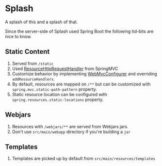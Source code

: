 # Splash

A splash of this and a splash of that.

Since the server-side of Splash used Spring Boot the following tid-bits are nice to know.

## Static Content

1. Served from ``/static``
1. Used [ResourceHttpRequestHandler](https://docs.spring.io/spring-framework/docs/current/javadoc-api/org/springframework/web/servlet/resource/ResourceHttpRequestHandler.html) from SpringMVC
1. Customize behavior by implementing [WebMvcConfigurer](https://docs.spring.io/spring-framework/docs/current/javadoc-api/org/springframework/web/servlet/config/annotation/WebMvcConfigurer.html) and overriding ``addResourceHandlers``.
1. By default, resources are mapped on ``/**`` but can be customized with ``spring.mvc.static-path-pattern`` property.
1. Static resource location can be configured with ``spring.resources.static-locations`` property.

## Webjars

1. Resources with ``/webjars/**`` are served from Webjars jars.
1. Don't use ``src/main/webapp`` directory if you're building a ``jar``

## Templates

1.  Templates are picked up by default from ``src/main/resources/templates``
